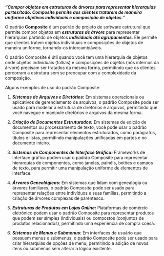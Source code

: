 ***“Compor objetos em estruturas de árvores para representar hierarquias partes/todo. Composite permite aos clientes tratarem de maneira uniforme objetivos individuais e composição de objetos.”***

O padrão **Composite** é um padrão de projeto de software estrutural que permite compor objetos em ***estruturas de árvore*** para representar hierarquias partindo de objetos ***individuais até agrupamentos***. Ele permite que clientes tratem objetos individuais e composições de objetos de maneira uniforme, tornando-os intercambiáveis.

O padrão Composite é útil quando você tem uma hierarquia de objetos onde objetos individuais (folhas) e composições de objetos (nós internos da árvore) precisam ser tratados da mesma forma, permitindo que os clientes percorram a estrutura sem se preocupar com a complexidade da composição.

Alguns exemplos de uso do padrão Composite:

1. ***Sistemas de Arquivos e Diretórios:*** Em sistemas operacionais ou aplicativos de gerenciamento de arquivos, o padrão Composite pode ser usado para modelar a estrutura de diretórios e arquivos, permitindo que você navegue e manipule diretórios e arquivos da mesma forma.

2. ***Criação de Documentos Estruturados:*** Em sistemas de edição de documentos ou processamento de texto, você pode usar o padrão Composite para representar elementos estruturados, como parágrafos, títulos e listas, permitindo manipulações unificadas em partes e no documento inteiro.

3. ***Sistemas de Componentes de Interface Gráfica:*** Frameworks de interface gráfica podem usar o padrão Composite para representar hierarquias de componentes, como janelas, painéis, botões e campos de texto, para permitir uma manipulação uniforme de elementos de interface.

4. ***Árvores Genealógicas:*** Em sistemas que lidam com genealogia ou árvores familiares, o padrão Composite pode ser usado para representar relações entre indivíduos e suas famílias, permitindo a criação de árvores complexas de parentesco.

5. ***Estruturas de Produtos em Lojas Online:*** Plataformas de comércio eletrônico podem usar o padrão Composite para representar produtos que podem ser simples (individuais) ou compostos (conjuntos de produtos relacionados), permitindo uma experiência de compra coesa.

6. ***Sistemas de Menus e Submenus:*** Em interfaces de usuário que possuem menus e submenus, o padrão Composite pode ser usado para criar hierarquias de opções de menu, permitindo a adição de novos itens ou submenus sem alterar a lógica existente.
